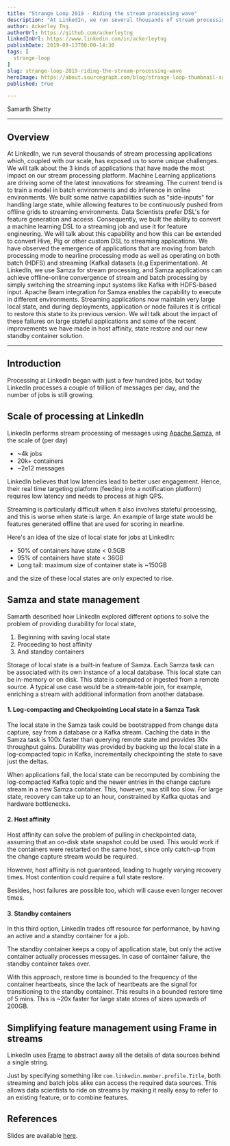 ```yaml
---
title: "Strange Loop 2019 - Riding the stream processing wave"
description: "At LinkedIn, we run several thousands of stream processing applications which, coupled with our scale, has exposed us to some unique challenges. We will talk about the 3 kinds of applications that have made the most impact on our stream processing platform.  Machine Learning applications are driving some of the latest innovations for streaming. The current trend is to train a model in batch environments and do inference in online environments. We built some native capabilities such as \"side-inputs\" for handling large state, while allowing features to be continuously pushed from offline grids to streaming environments. Data Scientists prefer DSL's for feature generation and access. Consequently, we built the ability to convert a machine learning DSL to a streaming job and use it for feature engineering. We will talk about this capability and how this can be extended to convert Hive, Pig or other custom DSL to streaming applications.  We have observed the emergence of applications that are moving from batch processing mode to nearline processing mode as well as operating on both batch (HDFS) and streaming (Kafka) datasets (e.g Experimentation). At LinkedIn, we use Samza for stream processing, and Samza applications can achieve offline-online convergence of stream and batch processing by simply switching the streaming input systems like Kafka with HDFS-based input. Apache Beam integration for Samza enables the capability to execute in different environments. Streaming applications now maintain very large local state, and during deployments, application or node failures it is critical to restore this state to its previous version. We will talk about the impact of these failures on large stateful applications and some of the recent improvements we have made in host affinity, state restore and our new standby container solution."
author: Ackerley Tng
authorUrl: https://github.com/ackerleytng
linkedInUrl: https://www.linkedin.com/in/ackerleytng
publishDate: 2019-09-13T00:00-14:30
tags: [
  strange-loop
]
slug: strange-loop-2019-riding-the-stream-processing-wave
heroImage: https://about.sourcegraph.com/blog/strange-loop-thumbnail-square-v2.jpg
published: true

---
```


<div className="container p-0 liveblog-presenters d-flex w-100 text-center">
  <div className="row m-0 w-100">
      <p className=" mr-12 m-0 w-100">
        <span className="liveblog-presenters__name">Samarth Shetty</span>
      </p>
  </div>
</div>

---

## Overview

At LinkedIn, we run several thousands of stream processing applications which, coupled with our scale, has exposed us to some unique challenges. We will talk about the 3 kinds of applications that have made the most impact on our stream processing platform.  Machine Learning applications are driving some of the latest innovations for streaming. The current trend is to train a model in batch environments and do inference in online environments. We built some native capabilities such as \"side-inputs\" for handling large state, while allowing features to be continuously pushed from offline grids to streaming environments. Data Scientists prefer DSL's for feature generation and access. Consequently, we built the ability to convert a machine learning DSL to a streaming job and use it for feature engineering. We will talk about this capability and how this can be extended to convert Hive, Pig or other custom DSL to streaming applications.  We have observed the emergence of applications that are moving from batch processing mode to nearline processing mode as well as operating on both batch (HDFS) and streaming (Kafka) datasets (e.g Experimentation). At LinkedIn, we use Samza for stream processing, and Samza applications can achieve offline-online convergence of stream and batch processing by simply switching the streaming input systems like Kafka with HDFS-based input. Apache Beam integration for Samza enables the capability to execute in different environments. Streaming applications now maintain very large local state, and during deployments, application or node failures it is critical to restore this state to its previous version. We will talk about the impact of these failures on large stateful applications and some of the recent improvements we have made in host affinity, state restore and our new standby container solution.

---

## Introduction

Processing at LinkedIn began with just a few hundred jobs, but today LinkedIn processes a couple of trillion of messages per day, and the number of jobs is still growing.

## Scale of processing at LinkedIn

LinkedIn performs stream processing of messages using [Apache Samza](https://samza.apache.org), at the scale of (per day)

+ ~4k jobs
+ 20k+ containers
+ ~2e12 messages

LinkedIn believes that low latencies lead to better user engagement. Hence, their real time targeting platform (feeding into a notification platform) requires low latency and needs to process at high QPS.

Streaming is particularly difficult when it also involves stateful processing, and this is worse when state is large. An example of large state would be features generated offline that are used for scoring in nearline.

Here's an idea of the size of local state for jobs at LinkedIn:

+ 50% of containers have state < 0.5GB
+ 95% of containers have state < 36GB
+ Long tail: maximum size of container state is ~150GB

and the size of these local states are only expected to rise.

## Samza and state management

Samarth described how LinkedIn explored different options to solve the problem of providing durability for local state,

1. Beginning with saving local state
2. Proceeding to host affinity
3. And standby containers

Storage of local state is a built-in feature of Samza. Each Samza task can be associated with its own instance of a local database. This local state can be in-memory or on disk. This state is computed or ingested from a remote source. A typical use case would be a stream-table join, for example, enriching a stream with additional information from another database.

#### 1. Log-compacting and Checkpointing Local state in a Samza Task

The local state in the Samza task could be bootstrapped from change data capture, say from a database or a Kafka stream. Caching the data in the Samza task is 100x faster than querying remote state and provides 30x throughput gains. Durability was provided by backing up the local state in a log-compacted topic in Kafka, incrementally checkpointing the state to save just the deltas.

When applications fail, the local state can be recomputed by combining the log-compacted Kafka topic and the newer entries in the change capture stream in a new Samza container. This, however, was still too slow. For large state, recovery can take up to an hour, constrained by Kafka quotas and hardware bottlenecks.

#### 2. Host affinity

Host affinity can solve the problem of pulling in checkpointed data, assuming that an on-disk state snapshot could be used. This would work if the containers were restarted on the same host, since only catch-up from the change capture stream would be required.

However, host affinity is not guaranteed, leading to hugely varying recovery times. Host contention could require a full state restore.

Besides, host failures are possible too, which will cause even longer recover times.

#### 3. Standby containers

In this third option, LinkedIn trades off resource for performance, by having an active and a standby container for a job.

The standby container keeps a copy of application state, but only the active container actually processes messages. In case of container failure, the standby container takes over.

With this approach, restore time is bounded to the frequency of the container heartbeats, since the lack of heartbeats are the signal for transitioning to the standby container. This results in a bounded restore time of 5 mins. This is ~20x faster for large state stores of sizes upwards of 200GB.

## Simplifying feature management using Frame in streams

LinkedIn uses [Frame](https://www.slideshare.net/DavidStein1/frame-feature-management-for-productive-machine-learning) to abstract away all the details of data sources behind a single string.

Just by specifying something like `com.linkedin.member.profile.Title`, both streaming and batch jobs alike can access the required data sources. This allows data scientists to ride on streams by making it really easy to refer to an existing feature, or to combine features.

## References

Slides are available [here](https://www.slideshare.net/SamarthShetty2/riding-the-stream-processing-wave-strange-loop-2019).
